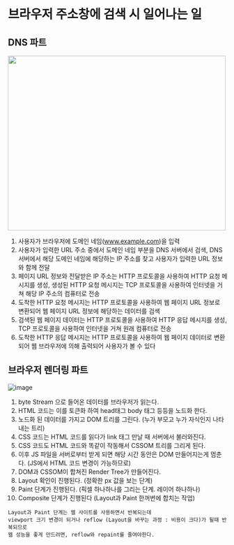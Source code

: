 # 브라우저 주소창에 검색 시 일어나는 일

## DNS 파트
<img src="https://github.com/jinsupark4255/FE-TechInterview/assets/116702892/f1430320-818e-47f3-ab9a-35f6e26b2ae1" width="500" height="400"><br>
1. 사용자가 브라우저에 도메인 네임(www.example.com)을 입력<br>
2. 사용자가 입력한 URL 주소 중에서 도메인 네임 부분을 DNS 서버에서 검색, DNS 서버에서 해당 도메인 네임에 해당하는 IP 주소를 찾고 사용자가 입력한 URL 정보와 함께 전달<br>
3. 페이지 URL 정보와 전달받은 IP 주소는 HTTP 프로토콜을 사용하여 HTTP 요청 메시지를 생성, 생성된 HTTP 요청 메시지는 TCP 프로토콜을 사용하여 인터넷을 거쳐 해당 IP 주소의 컴퓨터로 전송<br>
4. 도착한 HTTP 요청 메시지는 HTTP 프로토콜을 사용하여 웹 페이지 URL 정보로 변환되어 웹 페이지 URL 정보에 해당하는 데이터를 검색<br>
5. 검색된 웹 페이지 데이터는 HTTP 프로토콜을 사용하여 HTTP 응답 메시지를 생성, TCP 프로토콜을 사용하여 인터넷을 거쳐 원래 컴퓨터로 전송<br>
6. 도착한 HTTP 응답 메시지는 HTTP 프로토콜을 사용하여 웹 페이지 데이터로 변환되어 웹 브라우저에 의해 출력되어 사용자가 볼 수 있다

## 브라우저 렌더링 파트
![image](https://github.com/jinsupark4255/FE-TechInterview/assets/116702892/6e763140-137f-4863-9d78-bef77ad2d7f7)
1. byte Stream 으로 들어온 데이터를 브라우저가 읽는다.
2. HTML 코드는 이를 토큰화 하여 head태그 body 태그 등등을 노드화 한다.
3. 노드화 된 데이터를 가지고 DOM 트리를 그린다. (누가 부모고 누가 자식인지 나타내는 트리)
4. CSS 코드는 HTML 코드를 읽다가 link 태그 만날 때 서버에서 불러와진다.
5. CSS 코드도 HTML 코드와 똑같이 작동해서 CSSOM 트리를 그리게 된다.
6. 이후 JS 파일을 서버로부터 받게 되면 해당 시간 동안은 DOM 만들어지는게 멈춘다. (JS에서 HTML 코드 변경이 가능하므로)
7. DOM과 CSSOM이 합쳐진 Render Tree가 만들어진다.
8. Layout 확인이 진행된다. (정확한 px 값을 보는 단계)
9. Paint 단계가 진행된다. (픽셀 하나하나를 그리는 단계. 레이어 하나하나)
10. Composite 단계가 진행된다 (Layout과 Paint 한꺼번에 합치는 작업)
```
Layout과 Paint 단계는 웹 사이트를 사용하면서 반복되는데
viewport 크기 변경이 되거나 reflow (Layout을 바꾸는 과정 : 비용이 크다)가 될때 반복되므로
웹 성능을 좋게 만드려면, reflow와 repaint를 줄여야한다.
```
